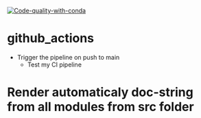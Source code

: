[![Code-quality-with-conda](https://github.com/goyalpike/github_actions/actions/workflows/conda_installation.yml/badge.svg)](https://github.com/goyalpike/github_actions/actions/workflows/conda_installation.yml)
# github_actions
- Trigger the pipeline on push to main
    - Test my CI pipeline

# Render automaticaly doc-string from all modules from src folder
